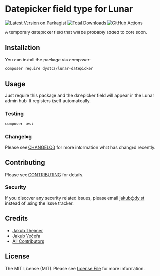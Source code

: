 # Datepicker field type for Lunar

[![Latest Version on Packagist](https://img.shields.io/packagist/v/dystcz/lunar-datepicker.svg?style=flat-square)](https://packagist.org/packages/dystcz/lunar-datepicker)
[![Total Downloads](https://img.shields.io/packagist/dt/dystcz/lunar-datepicker.svg?style=flat-square)](https://packagist.org/packages/dystcz/lunar-datepicker)
![GitHub Actions](https://github.com/dystcz/lunar-datepicker/actions/workflows/main.yml/badge.svg)

A temporary datepicker field that will be probably added to core soon.

## Installation

You can install the package via composer:

```bash
composer require dystcz/lunar-datepicker
```

## Usage

Just require this package and the datepicker field will appear in the Lunar admin hub. It registers itself automatically.

### Testing

```bash
composer test
```

### Changelog

Please see [CHANGELOG](CHANGELOG.md) for more information what has changed recently.

## Contributing

Please see [CONTRIBUTING](CONTRIBUTING.md) for details.

### Security

If you discover any security related issues, please email jakub@dy.st instead of using the issue tracker.

## Credits

- [Jakub Theimer](https://github.com/theimerj)
- [Jakub Večeřa](https://github.com/veceraj)
- [All Contributors](../../contributors)

## License

The MIT License (MIT). Please see [License File](LICENSE.md) for more information.
